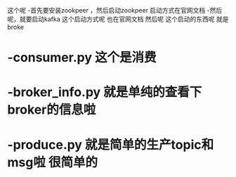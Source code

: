 这个呢 
-首先要安装zookpeer ，然后启动zookpeer  启动方式在官网文档
-然后呢，就要启动kafka 这个启动方式呢 也在官网文档  然后呢  这个启动的东西呢 就是broke

# -consumer.py 这个是消费
# -broker_info.py 就是单纯的查看下broker的信息啦
# -produce.py 就是简单的生产topic和msg啦 很简单的